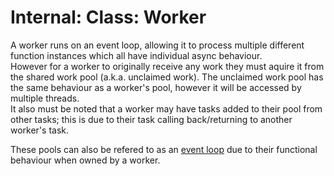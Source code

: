 # Internal: Class: Worker

A worker runs on an event loop, allowing it to process multiple different function instances which all have individual async behaviour.  
However for a worker to originally receive any work they must aquire it from the shared work pool (a.k.a. unclaimed work). The unclaimed work pool has the same behaviour as a worker's pool, however it will be accessed by multiple threads.  
It also must be noted that a worker may have tasks added to their pool from other tasks; this is due to their task calling back/returning to another worker's task.  

These pools can also be refered to as an [event loop](./event-loop.md) due to their functional behaviour when owned by a worker.
